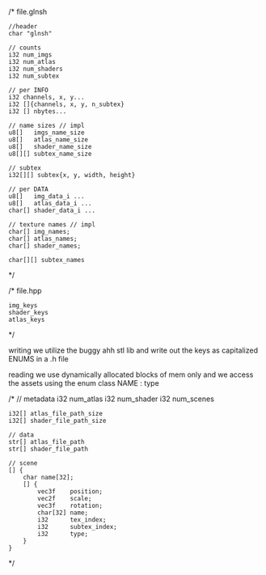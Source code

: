/*
    file.glnsh

    //header
    char "glnsh"

    // counts
    i32 num_imgs
    i32 num_atlas
    i32 num_shaders
    i32 num_subtex

    // per INFO
    i32 channels, x, y...
    i32 []{channels, x, y, n_subtex}
    i32 [] nbytes...

    // name sizes // impl
    u8[]   imgs_name_size
    u8[]   atlas_name_size
    u8[]   shader_name_size
    u8[][] subtex_name_size
    
    // subtex
    i32[][] subtex{x, y, width, height}

    // per DATA
    u8[]   img_data_i ...
    u8[]   atlas_data_i ...
    char[] shader_data_i ...

    // texture names // impl
    char[] img_names;
    char[] atlas_names;
    char[] shader_names;

    char[][] subtex_names

*/

/*
    file.hpp

    img_keys
    shader_keys
    atlas_keys
*/

writing 
we utilize the buggy ahh stl lib and
write out the keys as capitalized ENUMS in a .h  file

reading 
we use dynamically allocated blocks of mem only and
we access the assets using the enum class NAME : type


/*
    // metadata
    i32 num_atlas
    i32 num_shader
    i32 num_scenes

    i32[] atlas_file_path_size
    i32[] shader_file_path_size

    // data
    str[] atlas_file_path
    str[] shader_file_path

    // scene
    [] {
        char name[32];
        [] {
            vec3f    position;
            vec2f    scale;
            vec3f    rotation;
            char[32] name;
            i32      tex_index;
            i32      subtex_index;
            i32      type;
        }
    }
*/